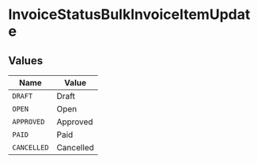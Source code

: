 # InvoiceStatusBulkInvoiceItemUpdate


## Values

| Name        | Value       |
| ----------- | ----------- |
| `DRAFT`     | Draft       |
| `OPEN`      | Open        |
| `APPROVED`  | Approved    |
| `PAID`      | Paid        |
| `CANCELLED` | Cancelled   |
